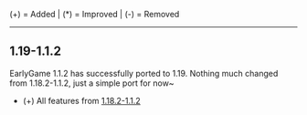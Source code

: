 (+) = Added | (*) = Improved | (-) = Removed

***
## 1.19-1.1.2
EarlyGame 1.1.2 has successfully ported to 1.19. Nothing much changed from 1.18.2-1.1.2, just a simple port for now~
- (+) All features from [1.18.2-1.1.2](https://github.com/JayCeeCreates/earlygame/blob/1.18/CHANGELOG.md)